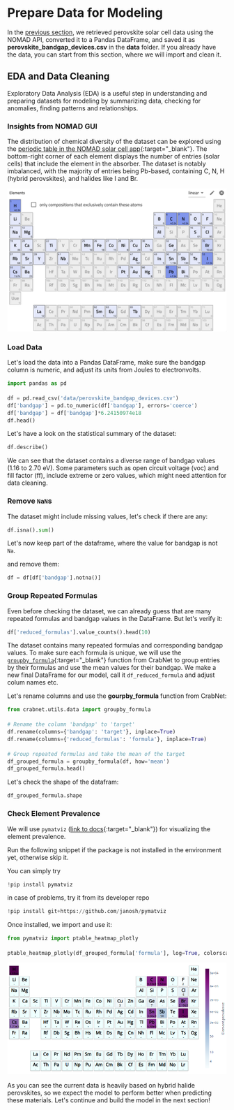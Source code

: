 # Prepare Data for Modeling

In the [previous section](M4_x_1_perovskites_crabnet_retrieve_data_api.md), we retrieved perovskite solar cell data using the NOMAD API, converted it to a Pandas DataFrame, and saved it as **perovskite_bandgap_devices.csv** in the **data** folder. If you already have the data, you can start from this section, where we will import and clean it.

## EDA and Data Cleaning

Exploratory Data Analysis (EDA) is a useful step in understanding and preparing datasets for modeling by summarizing data, checking for anomalies, finding patterns and relationships.

### Insights from NOMAD GUI

The distribution of chemical diversity of the dataset can be explored using the [periodic table in the NOMAD solar cell app](https://nomad-lab.eu/prod/v1/gui/search/solarcells){:target="_blank"}. The bottom-right corner of each element displays the number of entries (solar cells) that include the element in the absorber. The dataset is notably imbalanced, with the majority of entries being Pb-based, containing C, N, H (hybrid perovskites), and halides like I and Br.

<div style="text-align: center;">
    <img src="images/periodic_table_solar_cells.png" alt="Login page" width="800">
</div>


### Load Data

Let's load the data into a Pandas DataFrame, make sure the bandgap column is numeric, and adjust its units from Joules to electronvolts.


```python
import pandas as pd

df = pd.read_csv('data/perovskite_bandgap_devices.csv')
df['bandgap'] = pd.to_numeric(df['bandgap'], errors='coerce')
df['bandgap'] = df['bandgap']*6.24150974e18
df.head()
```

Let's have a look on the statistical summary of the dataset:

```python
df.describe()
```

We can see that the dataset contains a diverse range of bandgap values (1.16 to 2.70 eV). Some parameters such as open circuit voltage (voc) and fill factor (ff), include extreme or zero values, which might need attention for data cleaning.

### Remove `NaN`s

The dataset might include missing values, let's check if there are any:

```python
df.isna().sum()
```
Let's now keep part of the dataframe, where the value for bandgap is not `Na`.

and remove them:

```python
df = df[df['bandgap'].notna()]
```
### Group Repeated Formulas

Even before checking the dataset, we can already guess that are many repeated formulas and bandgap values in the DataFrame. But let's verify it:

```python
df['reduced_formulas'].value_counts().head(10)
```

The dataset contains many repeated formulas and corresponding bandgap values. To make sure each formula is unique, we will use the [`groupby_formula`](https://crabnet.readthedocs.io/en/latest/crabnet.utils.html#crabnet.utils.data.groupby_formula){:target="_blank"} function from CrabNet to group entries by their formulas and use the mean values for their bandgap. We make a new final DataFrame for our model, call it `df_reduced_formula` and adjust colum names etc.

Let's rename columns and use the **gourpby_formula** function from CrabNet:

```python
from crabnet.utils.data import groupby_formula

# Rename the column 'bandgap' to 'target'
df.rename(columns={'bandgap': 'target'}, inplace=True)
df.rename(columns={'reduced_formulas': 'formula'}, inplace=True)

# Group repeated formulas and take the mean of the target
df_grouped_formula = groupby_formula(df, how='mean')
df_grouped_formula.head()
```

Let's check the shape of the datafram:

```python
df_grouped_formula.shape
```


### Check Element Prevalence 

We will use `pymatviz` ([link to docs](https://pymatviz.janosh.dev/){:target="_blank"}) for visualizing the element prevalence.

Run the following snippet if the package is not installed in the environment yet, otherwise skip it.

You can simply try

```python
!pip install pymatviz
```
in case of problems, try it from its developer repo

```python
!pip install git+https://github.com/janosh/pymatviz
```

Once installed, we import and use it:

```python
from pymatviz import ptable_heatmap_plotly

ptable_heatmap_plotly(df_grouped_formula['formula'], log=True, colorscale='BuPu', font_colors='black', fmt='.3g', colorbar=dict(orientation="v", title= 'Element Prevalence'))
```
<div style="text-align: center;">
    <img src="images/periodic_table_pymatviz.png" alt="Login page" width="800">
</div>

As you can see the current data is heavily based on hybrid halide perovskites, so we expect the model to perform better when predicting these materials. Let's continue and build the model in the next section!